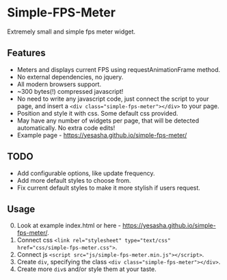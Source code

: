 # Simple-FPS-Meter
Extremely small and simple fps meter widget.

## Features
- Meters and displays current FPS using requestAnimationFrame method.
- No external dependencies, no jquery.
- All modern browsers support.
- ~300 bytes(!) compressed javascript!
- No need to write any javascript code, just connect the script to your page, and insert a `<div class="simple-fps-meter"></div>` to your page.
- Position and style it with css. Some default css provided.
- May have any number of widgets per page, that will be detected automatically. No extra code edits!
- Example page - https://yesasha.github.io/simple-fps-meter/

## TODO
- Add configurable options, like update frequency.
- Add more default styles to choose from.
- Fix current default styles to make it more stylish if users request.

## Usage
0. Look at example index.html or here - https://yesasha.github.io/simple-fps-meter/.
1. Connect css `<link rel="stylesheet" type="text/css" href="css/simple-fps-meter.css">`.
2. Connect js `<script src="js/simple-fps-meter.min.js"></script>`.
3. Create `div`, specifying the class `<div class="simple-fps-meter"></div>`.
4. Create more `div`s and/or style them at your taste.
